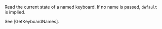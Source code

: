 Read the current state of a named keyboard. If no name is passed, `default` is implied.

See [GetKeyboardNames].